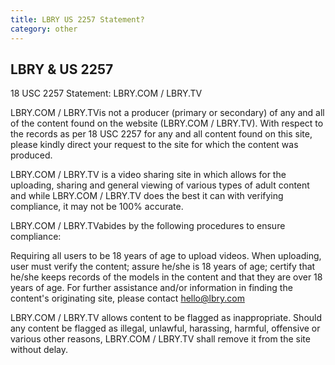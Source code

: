 ```yaml
---
title: LBRY US 2257 Statement?
category: other
---
```


## LBRY & US 2257

18 USC 2257 Statement: LBRY.COM / LBRY.TV

LBRY.COM / LBRY.TVis not a producer (primary or secondary) of any and all of the content found on the website (LBRY.COM / LBRY.TV). With respect to the records as per 18 USC 2257 for any and all content found on this site, please kindly direct your request to the site for which the content was produced.

LBRY.COM / LBRY.TV is a video sharing site in which allows for the uploading, sharing and general viewing of various types of adult content and while LBRY.COM / LBRY.TV does the best it can with verifying compliance, it may not be 100% accurate.

LBRY.COM / LBRY.TVabides by the following procedures to ensure compliance:

Requiring all users to be 18 years of age to upload videos.
When uploading, user must verify the content; assure he/she is 18 years of age; certify that he/she keeps records of the models in the content and that they are over 18 years of age.
For further assistance and/or information in finding the content's originating site, please contact hello@lbry.com

LBRY.COM / LBRY.TV allows content to be flagged as inappropriate. Should any content be flagged as illegal, unlawful, harassing, harmful, offensive or various other reasons, LBRY.COM / LBRY.TV shall remove it from the site without delay.
